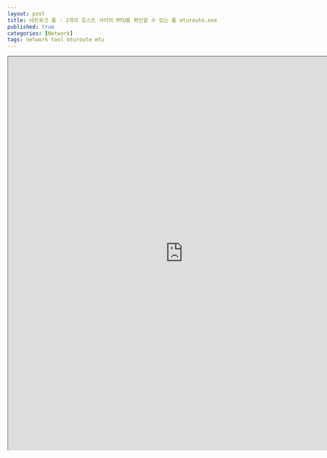 ```yaml
---
layout: post
title: 네트워크 툴 - 2개의 호스트 사이의 MTU를 확인할 수 있는 툴 mturoute.exe
published: true
categories: [Network]
tags: network tool mturoute mtu
---
```

<iframe width="800" height="900" src="https://docs.google.com/document/d/e/2PACX-1vRsXDHkMymPOTzfgG6-EeeX8UVQzV84BPS_eQZsLM2op-E4Rmwzdi-dAiulvGh1tH7RW0yOIaN-g14O/pub?embedded=true"></iframe>  
  